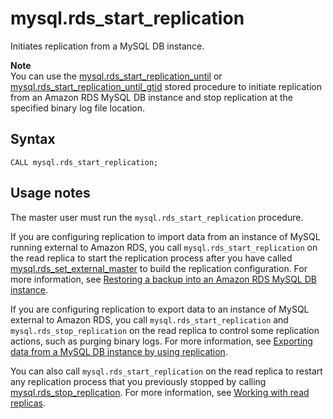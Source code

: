 # mysql\.rds\_start\_replication<a name="mysql_rds_start_replication"></a>

Initiates replication from a MySQL DB instance\.

**Note**  
You can use the [mysql\.rds\_start\_replication\_until](mysql_rds_start_replication_until.md) or [mysql\.rds\_start\_replication\_until\_gtid](mysql_rds_start_replication_until_gtid.md) stored procedure to initiate replication from an Amazon RDS MySQL DB instance and stop replication at the specified binary log file location\.

## Syntax<a name="mysql_rds_start_replication-syntax"></a>

 

```
CALL mysql.rds_start_replication;
```

## Usage notes<a name="mysql_rds_start_replication-usage-notes"></a>

The master user must run the `mysql.rds_start_replication` procedure\.

If you are configuring replication to import data from an instance of MySQL running external to Amazon RDS, you call `mysql.rds_start_replication` on the read replica to start the replication process after you have called [mysql\.rds\_set\_external\_master](mysql_rds_set_external_master.md) to build the replication configuration\. For more information, see [Restoring a backup into an Amazon RDS MySQL DB instance](MySQL.Procedural.Importing.md)\.

If you are configuring replication to export data to an instance of MySQL external to Amazon RDS, you call `mysql.rds_start_replication` and `mysql.rds_stop_replication` on the read replica to control some replication actions, such as purging binary logs\. For more information, see [Exporting data from a MySQL DB instance by using replication](MySQL.Procedural.Exporting.NonRDSRepl.md)\.

You can also call `mysql.rds_start_replication` on the read replica to restart any replication process that you previously stopped by calling [mysql\.rds\_stop\_replication](mysql_rds_stop_replication.md)\. For more information, see [Working with read replicas](USER_ReadRepl.md)\.